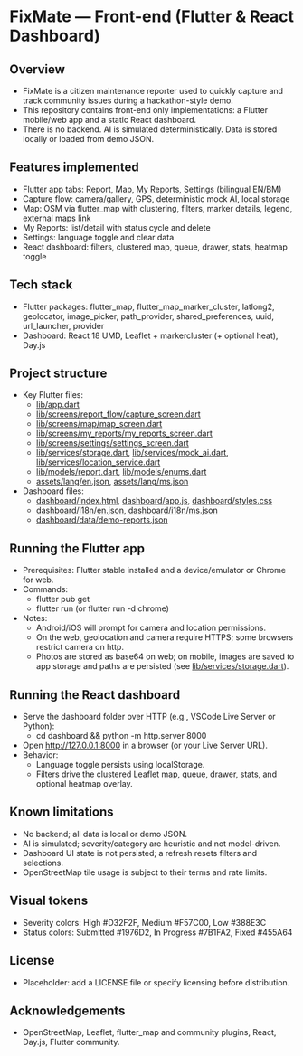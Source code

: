 # FixMate — Front-end (Flutter & React Dashboard)

## Overview
- FixMate is a citizen maintenance reporter used to quickly capture and track community issues during a hackathon-style demo.
- This repository contains front-end only implementations: a Flutter mobile/web app and a static React dashboard.
- There is no backend. AI is simulated deterministically. Data is stored locally or loaded from demo JSON.

## Features implemented
- Flutter app tabs: Report, Map, My Reports, Settings (bilingual EN/BM)
- Capture flow: camera/gallery, GPS, deterministic mock AI, local storage
- Map: OSM via flutter_map with clustering, filters, marker details, legend, external maps link
- My Reports: list/detail with status cycle and delete
- Settings: language toggle and clear data
- React dashboard: filters, clustered map, queue, drawer, stats, heatmap toggle

## Tech stack
- Flutter packages: flutter_map, flutter_map_marker_cluster, latlong2, geolocator, image_picker, path_provider, shared_preferences, uuid, url_launcher, provider
- Dashboard: React 18 UMD, Leaflet + markercluster (+ optional heat), Day.js

## Project structure
- Key Flutter files:
  - [lib/app.dart](lib/app.dart:1)
  - [lib/screens/report_flow/capture_screen.dart](lib/screens/report_flow/capture_screen.dart:1)
  - [lib/screens/map/map_screen.dart](lib/screens/map/map_screen.dart:1)
  - [lib/screens/my_reports/my_reports_screen.dart](lib/screens/my_reports/my_reports_screen.dart:1)
  - [lib/screens/settings/settings_screen.dart](lib/screens/settings/settings_screen.dart:1)
  - [lib/services/storage.dart](lib/services/storage.dart:1), [lib/services/mock_ai.dart](lib/services/mock_ai.dart:1), [lib/services/location_service.dart](lib/services/location_service.dart:1)
  - [lib/models/report.dart](lib/models/report.dart:1), [lib/models/enums.dart](lib/models/enums.dart:1)
  - [assets/lang/en.json](assets/lang/en.json:1), [assets/lang/ms.json](assets/lang/ms.json:1)
- Dashboard files:
  - [dashboard/index.html](dashboard/index.html:1), [dashboard/app.js](dashboard/app.js:1), [dashboard/styles.css](dashboard/styles.css:1)
  - [dashboard/i18n/en.json](dashboard/i18n/en.json:1), [dashboard/i18n/ms.json](dashboard/i18n/ms.json:1)
  - [dashboard/data/demo-reports.json](dashboard/data/demo-reports.json:1)

## Running the Flutter app
- Prerequisites: Flutter stable installed and a device/emulator or Chrome for web.
- Commands:
  - flutter pub get
  - flutter run  (or flutter run -d chrome)
- Notes:
  - Android/iOS will prompt for camera and location permissions.
  - On the web, geolocation and camera require HTTPS; some browsers restrict camera on http.
  - Photos are stored as base64 on web; on mobile, images are saved to app storage and paths are persisted (see [lib/services/storage.dart](lib/services/storage.dart:1)).

## Running the React dashboard
- Serve the dashboard folder over HTTP (e.g., VSCode Live Server or Python):
  - cd dashboard &#38;&#38; python -m http.server 8000
- Open http://127.0.0.1:8000 in a browser (or your Live Server URL).
- Behavior:
  - Language toggle persists using localStorage.
  - Filters drive the clustered Leaflet map, queue, drawer, stats, and optional heatmap overlay.

## Known limitations
- No backend; all data is local or demo JSON.
- AI is simulated; severity/category are heuristic and not model-driven.
- Dashboard UI state is not persisted; a refresh resets filters and selections.
- OpenStreetMap tile usage is subject to their terms and rate limits.

## Visual tokens
- Severity colors: High #D32F2F, Medium #F57C00, Low #388E3C
- Status colors: Submitted #1976D2, In Progress #7B1FA2, Fixed #455A64

## License
- Placeholder: add a LICENSE file or specify licensing before distribution.

## Acknowledgements
- OpenStreetMap, Leaflet, flutter_map and community plugins, React, Day.js, Flutter community.